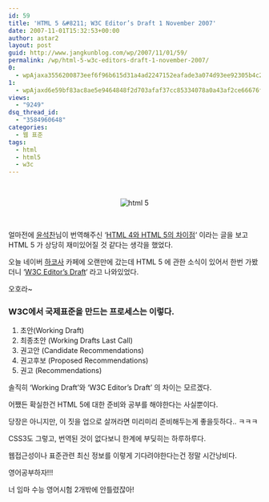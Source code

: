 ```yaml
---
id: 59
title: 'HTML 5 &#8211; W3C Editor’s Draft 1 November 2007'
date: 2007-11-01T15:32:53+00:00
author: astar2
layout: post
guid: http://www.jangkunblog.com/wp/2007/11/01/59/
permalink: /wp/html-5-w3c-editors-draft-1-november-2007/
0:
  - wpAjaxa3556200873eef6f96b615d31a4ad2247152eafade3a074d93ee92305b4c2d191baf8df574b1cacb790d94143ba54c11
1:
  - wpAjaxd6e59bf83ac8ae5e9464848f2d703afaf37cc85334078a0a43af2ce66676fab24e05c015903be12ac093520b586016d4
views:
  - "9249"
dsq_thread_id:
  - "3584960648"
categories:
  - 웹 표준
tags:
  - html
  - html5
  - w3c
---
```

&nbsp;

<p style="text-align: center;">
  <img src="http://www.jangkunblog.com/wp/wp-content/uploads/2007/11/20071101_01.gif" alt="html 5" />
</p>

&nbsp;

얼마전에 [윤석찬](http://channy.creation.net/)님이 번역해주신 &#8216;[HTML 4와 HTML 5의 차이점](http://www.creation.net/work/html5/html4-differences/)&#8216; 이라는 글을 보고 HTML 5 가 상당히 재미있어질 것 같다는 생각을 했었다.

오늘 네이버 [하코사](http://cafe.naver.com/hacosa) 카페에 오랜만에 갔는데 HTML 5 에 관한 소식이 있어서 한번 가봤더니 &#8216;[W3C Editor&#8217;s Draft](http://www.w3.org/html/wg/html5/)&#8216; 라고 나와있었다.
  
오호라~

### W3C에서 국제표준을 만드는 프로세스는 이렇다.

  1. 초안(Working Draft)
  2. 최종초안 (Working Drafts Last Call)
  3. 권고안 (Candidate Recommendations)
  4. 권고후보 (Proposed Recommendations)
  5. 권고 (Recommendations)

솔직히 &#8216;Working Draft&#8217;와 &#8216;W3C Editor&#8217;s Draft&#8217; 의 차이는 모르겠다.
  
어쨌든 확실한건 HTML 5에 대한 준비와 공부를 해야한다는 사실뿐이다.
  
당장은 아니지만, 이 짓을 업으로 살꺼라면 미리미리 준비해두는게 좋을듯하다.. ㅋㅋㅋ

CSS3도 그렇고, 번역된 것이 없다보니 한계에 부딪히는 하루하루다.
  
웹접근성이나 표준관련 최신 정보를 이렇게 기다려야한다는건 정말 시간낭비다.

영어공부하자!!!
  
너 임마 수능 영어시험 2개밖에 안틀렸잖아!
